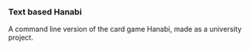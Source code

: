 ### Text based Hanabi

A command line version of the card game Hanabi, made as a university project.
